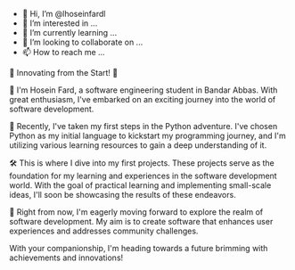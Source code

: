 - 👋 Hi, I’m @lhoseinfardl
- 👀 I’m interested in ...
- 🌱 I’m currently learning ...
- 💞️ I’m looking to collaborate on ...
- 📫 How to reach me ...

🚀 Innovating from the Start! 🌟

👋 I'm Hosein Fard, a software engineering student in Bandar Abbas. With great enthusiasm, I've embarked on an exciting journey into the world of software development.

🌱 Recently, I've taken my first steps in the Python adventure. I've chosen Python as my initial language to kickstart my programming journey, and I'm utilizing various learning resources to gain a deep understanding of it.

🛠 This is where I dive into my first projects. These projects serve as the foundation for my learning and experiences in the software development world. With the goal of practical learning and implementing small-scale ideas, I'll soon be showcasing the results of these endeavors.

🔭 Right from now, I'm eagerly moving forward to explore the realm of software development. My aim is to create software that enhances user experiences and addresses community challenges.

With your companionship, I'm heading towards a future brimming with achievements and innovations!
<!---
lhoseinfardl/lhoseinfardl is a ✨ special ✨ repository because its `README.md` (this file) appears on your GitHub profile.
You can click the Preview link to take a look at your changes.
--->
